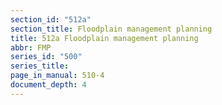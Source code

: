 ```yaml
---
section_id: "512a"
section_title: Floodplain management planning
title: 512a Floodplain management planning
abbr: FMP
series_id: "500"
series_title: 
page_in_manual: 510-4
document_depth: 4
---
```

